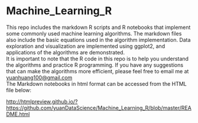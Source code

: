 # Machine_Learning_R
This repo includes the markdown R scripts and R notebooks that implement some commonly used machine learning algorithms. The markdown files also include the basic equations used in the algorithm implementation. Data exploration and visualization are implemented using ggplot2, and applications of the algorithms are demonstrated.                   
It is important to note that the R code in this repo is to help you understand the algorithms and practice R programming. If you have any suggestions that can make the algorithms more efficient, please feel free to email me at yuanhuang100@gmail.com             
The Markdown notebooks in html format can be accessed from the HTML file below:

http://htmlpreview.github.io/?https://github.com/yuanDataScience/Machine_Learning_R/blob/master/README.html

